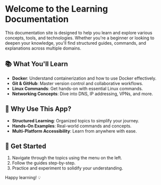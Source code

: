 # Welcome to the Learning Documentation

This documentation site is designed to help you learn and explore various concepts, tools, and technologies. Whether you're a beginner or looking to deepen your knowledge, you'll find structured guides, commands, and explanations across multiple domains.

## 📚 What You'll Learn

- **Docker**: Understand containerization and how to use Docker effectively.
- **Git & GitHub**: Master version control and collaborative workflows.
- **Linux Commands**: Get hands-on with essential Linux commands.
- **Networking Concepts**: Dive into DNS, IP addressing, VPNs, and more.

## 🚀 Why Use This App?

- **Structured Learning**: Organized topics to simplify your journey.
- **Hands-On Examples**: Real-world commands and concepts.
- **Multi-Platform Accessibility**: Learn from anywhere with ease.

## 🌟 Get Started

1. Navigate through the topics using the menu on the left.
2. Follow the guides step-by-step.
3. Practice and experiment to solidify your understanding.

Happy learning! 💡
